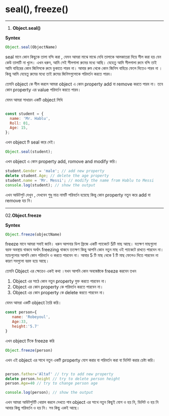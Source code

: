 # seal(), freeze()
---

1. **Object.seal()**

**Syntex**

```javascript
Object.seal(ObjectName)
```

seal মানে কোন কিছুকে তালা বন্দি করা , যেমন আমরা মাঝে মাঝে দেখি তালাকে আলকাতরা দিয়ে সীল করা হয় যেন কেউ তালাটি না খুলে। এখন ধরুন, আমি সেই সীলগালা রুমের মধ্যে আছি। যেহেতু আমি সীলগালা রুমে বন্দি তাই আমি বাহিরের কোন জিনিসকে রুমে ডুকাতে পারব না। আবার রুম থেকে কোন জিনিস  বাহিরে ফেলে দিতেও পারব না । কিন্তু আমি যেহেতু রুমের মধ্যে তাই রুমের জিনিসগুলোকে পরিবর্তন করতে পারব। 

তেমনি object কে সীল করলে আমরা object এ কোন property add বা remove করতে পারব না। তবে কোন property এর value পরিবর্তন করতে পারব।

যেমন আমরা সাধারন একটি object  লিখি

```javascript

const student = {
  name: 'Mr. Hablu',
  Roll: 01,
  Age: 15,
};
```
এখন object টি seal করে দেই।

```javascript
Object.seal(student);
```
এখন  object এ কোন property add, romove and modify করি।
```javascript
student.Gender = 'male'; // add new property
delete student.Age; // delete the age property
student.name = 'Mr. Messi'; // modify the name from Hablu to Messi
console.log(student); // show the output
```


এখন  আউটপুট দেখুন  , দেখবেন শুধু মাত্র নামটি পরিবর্তন হয়েছে কিন্তু কোন property নতুন করে add বা remove হয় নি।

---



02.**Object.freeze**

**Syntex**

```javascript
Object.freeze(objectName)
```

freeze মানে আমরা সবাই জানি।  ধরুন আপনার ডিপ ফ্রিজে একটি প্যাকেটে 5টি মাছ আছে। যতক্ষণ মাছগুলো বরফ অবস্থায় থাকবে অর্থাৎ freezing থাকবে ততক্ষণ কিন্তু আপনি কোন নতুন মাছ ওই প্যাকেটে রাখতে পারবেন না। ম্যাচগুলোর আপনি কোন পরিবর্তন ও করতে পারবেন না।
আবার 5 টি মাছ থেকে 1 টি মাছ ফেলেও দিতে পারবেন না কারণ সবগুলো বরফ হয়ে আছে।

তেমনি Object এর ক্ষেত্রেও একই কথা ।যখন আপনি কোন অবজেক্টকে freeze করবেন তখন
1. Object এর সাঠে কোন নতুন property যুক্ত করতে পারবেন না।
2. Object এর কোন property কে পরিবর্তন করতে পারবেন না।
3. Object এর কোন property কে delete করতে পারবেন না।

যেমন আমরা একটি object তৈরি করি।

```javascript
const person={
   name: 'Robeyoul',
   Age:33,
   height:'5.7'
}

```

এখন object টিকে freeze করি

```javascript
Object.freeze(person)
```

এখন এই object এর সাথে নতুন একটি property যোগ করার বা পরিবর্তন করা বা ডিলিট করার চেষ্টা করি।

```javascript

person.father='Altaf' // try to add new property
delete person.height // try to delete person height
person.Age=40 // try to change person age

console.log(person); // show the output

```

এখন আমরা আউটপুটটি খেয়াল করলে দেখতে পাব object এর সাথে নতুন কিছুই যোগ ও হয় নি, ডিলিট ও হয় নি আবার কিছু পরিবর্তন ও হয় নি। সব কিছু একই আছে।